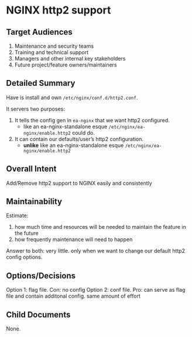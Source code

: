 # NGINX http2 support

## Target Audiences

1. Maintenance and security teams
2. Training and technical support
3. Managers and other internal key stakeholders
4. Future project/feature owners/maintainers

## Detailed Summary

Have is install and own `/etc/nginx/conf.d/http2.conf`.

It servers two purposes:

1. It tells the config gen in `ea-nginx` that we want http2 configured.
   * like an ea-nginx-standalone esque `/etc/nginx/ea-nginx/enable.http2` could do.
2. It can contain our defaults/user’s http2 configuration.
   * **unlike** like an ea-nginx-standalone esque `/etc/nginx/ea-nginx/enable.http2`

## Overall Intent

Add/Remove http2 support to NGINX easily and consistently

## Maintainability

Estimate:

1. how much time and resources will be needed to maintain the feature in the future
2. how frequently maintenance will need to happen

Answer to both: very little. only when we want to change our default http2 config options.

## Options/Decisions

Option 1: flag file. Con: no config
Option 2: conf file. Pro: can serve as flag file and contain additonal config. same amount of effort

## Child Documents

None.
